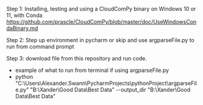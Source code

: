 Step 1: Installing, testing and using a CloudComPy binary on Windows 10 or 11, with Conda
https://github.com/prascle/CloudComPy/blob/master/doc/UseWindowsCondaBinary.md

Step 2: Step up environment in pycharm or skip and use argparseFile.py to run from command prompt

Step 3: download file from this repository and run code.

- example of what to run from terminal if using argparseFile.py
- python "C:\Users\Alexander.Swann\PycharmProjects\pythonProject\argparseFile.py" "B:\Xander\Good Data\Best Data" --output_dir "B:\Xander\Good Data\Best Data"
